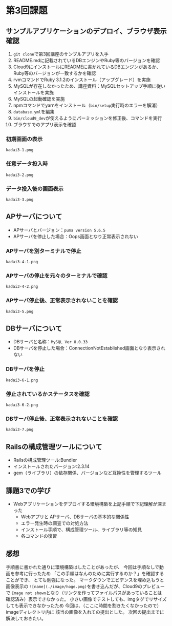 # 第3回課題

## サンプルアプリケーションのデプロイ、ブラウザ表示確認

1. `git clone`で第3回講座のサンプルアプリを入手
2. README.mdに記載されているDBエンジンやRuby等のバージョンを確認
3. Cloud9にインストールにREADMEに書かれているDBエンジンがあるか、Ruby等のバージョンが一致するかを確認
4. rvmコマンドでRuby 3.1.2のインストール（アップグレード）を実施
5. MySQLが存在しなかったため、講座資料：MySQLセットアップ手順に従いインストールを実施
6. MySQLの起動確認を実施
7. npmコマンドでyarnをインストール（`bin/setup`実行時のエラーを解消）
8. `database.yml`を編集
9. `bin/cloud9_dev`が使えるようにパーミッションを修正後、コマンドを実行
10. ブラウザでのアプリ表示を確認

### 初期画面の表示
`kadai3-1.png`

### 任意データ投入時
`kadai3-2.png`

### データ投入後の画面表示
`kadai3-3.png`

## APサーバについて
 - APサーバとバージョン：`puma version 5.6.5`
 - APサーバを停止した場合：Oops画面となり正常表示されない

### APサーバを別ターミナルで停止
`kadai3-4-1.png`  

### APサーバの停止を元々のターミナルで確認
`kadai3-4-2.png`

### APサーバ停止後、正常表示されないことを確認
`kadai3-5.png`

## DBサーバについて
 - DBサーバと名称：`MySQL Ver 8.0.33`
 - DBサーバを停止した場合：ConnectionNotEstablished画面となり表示されない

### DBサーバを停止
`kadai3-6-1.png`

### 停止されているかステータスを確認
`kadai3-6-2.png`

### DBサーバ停止後、正常表示されないことを確認
`kadai3-7.png`

## Railsの構成管理ツールについて
 - Railsの構成管理ツール:Bundler
 - インストールされたバージョン:2.3.14
 - gem（ライブラリ）の依存関係、バージョンなど互換性を管理するツール


## 課題3での学び
 - Webアプリケーションをデプロイする環境構築を上記手順で下記理解が深まった
   - Webアプリと APサーバ、DBサーバの基本的な関係性
   - エラー発生時の調査での対処方法
   - インストール手順で、構成管理ツール、ライブラリ等の知見
   - 各コマンドの復習

## 感想
手順書に書かれた通りに環境構築はしたことがあったが、
今回は手順なしで動画を参考に行ったため
「この手順はなんのために実行するのか？」を確認することができ、
とても勉強になった。
マークダウンでエビデンスを埋め込もうと画像表示の
`![name](./image/hoge.png)`を書き込んだが、Cloud9のプレビューで
`Image not shown`となり（リンクを作ってファイルパスがあっていることは
確認済み）表示できなかった。
小さい画像でテストしても、imgタグでリサイズしても表示できなかったため
今回は、（ここに時間を割きたくなかったので）imageディレクトリ内に
該当の画像を入れての提出とした。
次回の提出までに解決しておきたい。